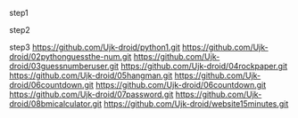 step1

step2


step3
https://github.com/Ujk-droid/python1.git
https://github.com/Ujk-droid/02pythonguessthe-num.git
https://github.com/Ujk-droid/03guessnumberuser.git
https://github.com/Ujk-droid/04rockpaper.git
https://github.com/Ujk-droid/05hangman.git
https://github.com/Ujk-droid/06countdown.git
https://github.com/Ujk-droid/06countdown.git
https://github.com/Ujk-droid/07password.git
https://github.com/Ujk-droid/08bmicalculator.git
https://github.com/Ujk-droid/website15minutes.git
